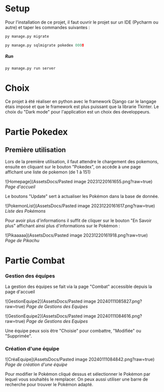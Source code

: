 # Setup

Pour l'installation de ce projet, il faut ouvrir le projet sur un IDE (Pycharm ou autre) et taper les commandes suivantes : 

``` python
py manage.py migrate
```

``` python
py manage.py sqlmigrate pokedex 0008
```

##### Run 

``` python
py manage.py run server
```

# Choix 

Ce projet à été réaliser en python avec le framework Django car le langage étais imposé et que le framework est plus puissant que la librarie Tkinter.
Le choix du "Dark mode" pour l'application est un choix des developpeurs.
# Partie Pokedex

## Première utilisation

Lors de la première utilisation, il faut attendre le chargement des pokemons, ensuite en cliquant sur le bouton "Pokedex", on accède à une page affichant une liste de pokemon (de 1 à 151)

![Homepage](AssetsDocs/Pasted image 20231220161655.png?raw=true)
*Page d'accueil*

Le boutons "Update" sert à actualiser les Pokémon dans la base de donnée.

![PokemonList](AssetsDocs/Pasted image 20231220161617.png?raw=true)
*Liste des Pokémons*

Pour avoir plus d'informations il suffit de cliquer sur le bouton "En Savoir plus" affichant ainsi plus d'informations sur le Pokémon :

![Pikaaaaa](AssetsDocs/Pasted image 20231220161918.png?raw=true)
*Page de Pikachu*
# Partie Combat

### Gestion des équipes 

La gestion des équipes se fait via la page "Combat" accessible depuis la page d'accueil

![GestionEquipe2](AssetsDocs/Pasted image 20240111085827.png?raw=true)
*Page de Gestions des Equipes*

![GestionEquipe2](AssetsDocs/Pasted image 20240111084616.png?raw=true)
*Page de Gestions des Equipes*

Une équipe peux sois être "Choisie" pour combattre, "Modifiée" ou "Supprimée".

### Création d'une équipe

![CréaEquipe](AssetsDocs/Pasted image 20240111084842.png?raw=true)
*Page de création d'une équipe*

Pour modifier le Pokémon cliqué dessus et sélectionner le Pokémon par lequel vous souhaités le remplacer.
On peux aussi utiliser une barre de recherche pour trouver le Pokémon adapté.

